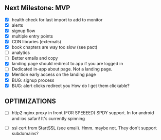 
Next Milestone: MVP
-------------------
- [x] health check for last import to add to monitor
- [x] alerts
- [x] signup flow
- [x] multiple entry points
- [x] CDN libraries (externals)
- [x] book chapters are way too slow (see pact)
- [ ] analytics
- [ ] Better emails and copy
- [x] landing page should redirect to app if you are logged in
- [ ] Dedicated in-app about page. Not a landing page.
- [x] Mention early access on the landing page
- [x] BUG: signup process
- [x] BUG: alert clicks redirect you How do I get them clickable?

OPTIMIZATIONS
---------------------
- [ ] http2 nginx proxy in front (FOR SPEEEED) SPDY support. In for android and ios safari! It's currently spinning
- [ ] ssl cert from StartSSL (see email). Hmm. maybe not. They don't support subdomains?

